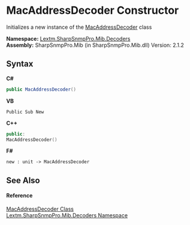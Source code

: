 # MacAddressDecoder Constructor 
 

Initializes a new instance of the <a href="T_Lextm_SharpSnmpPro_Mib_Decoders_MacAddressDecoder">MacAddressDecoder</a> class

**Namespace:**&nbsp;<a href="N_Lextm_SharpSnmpPro_Mib_Decoders">Lextm.SharpSnmpPro.Mib.Decoders</a><br />**Assembly:**&nbsp;SharpSnmpPro.Mib (in SharpSnmpPro.Mib.dll) Version: 2.1.2

## Syntax

**C#**<br />
``` C#
public MacAddressDecoder()
```

**VB**<br />
``` VB
Public Sub New
```

**C++**<br />
``` C++
public:
MacAddressDecoder()
```

**F#**<br />
``` F#
new : unit -> MacAddressDecoder
```


## See Also


#### Reference
<a href="T_Lextm_SharpSnmpPro_Mib_Decoders_MacAddressDecoder">MacAddressDecoder Class</a><br /><a href="N_Lextm_SharpSnmpPro_Mib_Decoders">Lextm.SharpSnmpPro.Mib.Decoders Namespace</a><br />